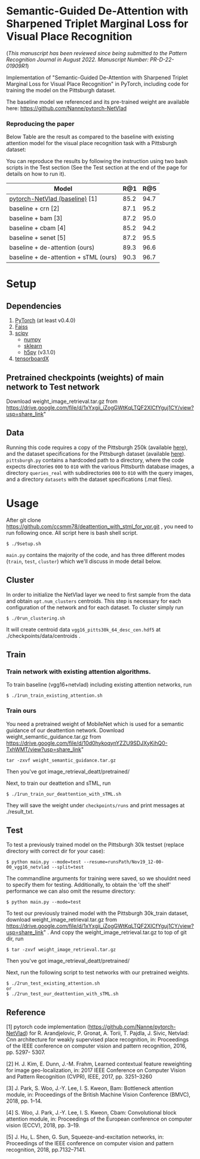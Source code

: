 # Semantic-Guided De-Attention with Sharpened Triplet Marginal Loss for Visual Place Recognition

(*This manuscript has been reviewed since being submitted to the Pattern Recognition Journal in August 2022. Manuscript Number: PR-D-22-01909R1*)

Implementation of  "Semantic-Guided De-Attention with Sharpened Triplet Marginal Loss for Visual Place Recognition" in PyTorch, including code for training the model on the Pittsburgh dataset.

The baseline model we referenced and its pre-trained weight are available here: https://github.com/Nanne/pytorch-NetVlad 

### Reproducing the paper

Below Table are the result as compared to the baseline with existing attention model for the visual place recognition task with a Pittsburgh dataset:

You can reproduce the results by following the instruction using two bash scripts in the Test section (See the Test section at the end of the page for details on how to run it).

| Model |R@1|R@5|
|---|---|---|
| [pytorch-NetVlad (baseline)](https://github.com/Nanne/pytorch-NetVlad) [1]  | 85.2 | 94.7 |
| baseline + crn [2]             | 87.1  | 95.2 |
| baseline + bam [3]             | 87.2  | 95.0 |
| baseline + cbam [4]            | 85.2  | 94.2 |
| baseline + senet [5]           | 87.2  | 95.5 |
| baseline + de-attention (ours)        | 89.3  | 96.6 |
| baseline + de-attention + sTML (ours) | 90.3  | 96.7 |


# Setup

## Dependencies

1. [PyTorch](https://pytorch.org/get-started/locally/) (at least v0.4.0)
2. [Faiss](https://github.com/facebookresearch/faiss)
3. [scipy](https://www.scipy.org/)
    - [numpy](http://www.numpy.org/)
    - [sklearn](https://scikit-learn.org/stable/)
    - [h5py](https://www.h5py.org/) (v3.1.0)
4. [tensorboardX](https://github.com/lanpa/tensorboardX)


## Pretrained checkpoints (weights) of main network to Test network
Download weight_image_retrieval.tar.gz from https://drive.google.com/file/d/1xYxgii_iZogGWtKqLTQF2XlCfYguj1CY/view?usp=share_link"

## Data

Running this code requires a copy of the Pittsburgh 250k (available [here](http://www.ok.ctrl.titech.ac.jp/~torii/project/repttile/)), 
and the dataset specifications for the Pittsburgh dataset (available [here](https://www.di.ens.fr/willow/research/netvlad/data/netvlad_v100_datasets.tar.gz)).
`pittsburgh.py` contains a hardcoded path to a directory, where the code expects directories `000` to `010` with the various Pittsburth database images, a directory
`queries_real` with subdirectories `000` to `010` with the query images, and a directory `datasets` with the dataset specifications (.mat files).


# Usage

After git clone https://github.com/ccsmm78/deattention_with_stml_for_vpr.git , you need to run following once. All script here is bash shell script.

```
$ ./9setup.sh
```

`main.py` contains the majority of the code, and has three different modes (`train`, `test`, `cluster`) which we'll discuss in mode detail below.

## Cluster

In order to initialize the NetVlad layer we need to first sample from the data and obtain `opt.num_clusters` centroids. This step is
necessary for each configuration of the network and for each dataset. To cluster simply run

    $ ./0run_clustering.sh

It will create centroid data `vgg16_pitts30k_64_desc_cen.hdf5` at ./checkpoints/data/centroids .

## Train

### Train network with existing attention algorithms.
To train baseline (vgg16+netvlad) including existing attention networks, run

	$ ./1run_train_existing_attention.sh

### Train ours

You need a pretrained weight of MobileNet which is used for a semantic guidance of our deattention network.
Download weight_semantic_guidance.tar.gz from https://drive.google.com/file/d/10d0hykoqynYZZU9SDJXyKihQ0-TxhWMT/view?usp=share_link"

	tar -zxvf weight_semantic_guidance.tar.gz

Then you've got image\_retrieval\_deatt/pretrained/

Next, to train our deattetion and sTML, run

	$ ./1run_train_our_deattention_with_sTML.sh

They will save the weight under `checkpoints/runs` and print messages at ./result\_txt.

## Test

To test a previously trained model on the Pittsburgh 30k testset (replace directory with correct dir for your case):

	$ python main.py --mode=test --resume=runsPath/Nov19_12-00-00_vgg16_netvlad --split=test

The commandline arguments for training were saved, so we shouldnt need to specify them for testing.
Additionally, to obtain the 'off the shelf' performance we can also omit the resume directory:

	$ python main.py --mode=test

To test our previously trained model with the Pittsburgh 30k\_train dataset, download weight\_image\_retrieval.tar.gz from
https://drive.google.com/file/d/1xYxgii_iZogGWtKqLTQF2XlCfYguj1CY/view?usp=share_link" .
And copy the weight\_image\_retrieval.tar.gz to top of git dir, run 

	$ tar -zxvf weight_image_retrieval.tar.gz

Then you've got image\_retrieval\_deatt/pretrained/

Next, run the following script to test networks with our pretrained weights.
	
	$ ./2run_test_existing_attention.sh
	or
	$ ./2run_test_our_deattention_with_sTML.sh

## Reference
[1] pytorch code implementation (https://github.com/Nanne/pytorch-NetVlad) for R. Arandjelovic, P. Gronat, A. Torii, T. Pajdla, J. Sivic, Netvlad: Cnn architecture for weakly supervised place recognition, in: Proceedings of the IEEE conference on computer vision and pattern recognition, 2016, pp. 5297- 5307.

[2] H. J. Kim, E. Dunn, J.-M. Frahm, Learned contextual feature reweighting for image geo-localization, in: 2017 IEEE Conference on Computer Vision and Pattern Recognition (CVPR), IEEE, 2017, pp. 3251–3260

[3] J. Park, S. Woo, J.-Y. Lee, I. S. Kweon, Bam: Bottleneck attention module, in: Proceedings of the British Machine Vision Conference (BMVC), 2018, pp. 1–14.

[4] S. Woo, J. Park, J.-Y. Lee, I. S. Kweon, Cbam: Convolutional block attention module, in: Proceedings of the European conference on computer vision (ECCV), 2018, pp. 3–19.

[5] J. Hu, L. Shen, G. Sun, Squeeze-and-excitation networks, in: Proceedings of the IEEE conference on computer vision and pattern recognition, 2018, pp.7132–7141.

